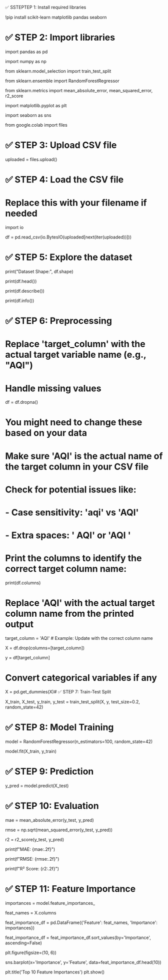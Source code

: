 ✅ SSTEPTEP 1: Install required libraries

!pip install scikit-learn matplotlib pandas seaborn

# ✅ STEP 2: Import libraries

import pandas as pd

import numpy as np

from sklearn.model_selection import train_test_split

from sklearn.ensemble import RandomForestRegressor

from sklearn.metrics import mean_absolute_error, mean_squared_error, r2_score

import matplotlib.pyplot as plt

import seaborn as sns

from google.colab import files

# ✅ STEP 3: Upload CSV file

uploaded = files.upload()

# ✅ STEP 4: Load the CSV file

# Replace this with your filename if needed

import io

df = pd.read_csv(io.BytesIO(uploaded[next(iter(uploaded))]))

# ✅ STEP 5: Explore the dataset

print("Dataset Shape:", df.shape)

print(df.head())

print(df.describe())

print(df.info())

# ✅ STEP 6: Preprocessing

# Replace 'target_column' with the actual target variable name (e.g., "AQI")

# Handle missing values

df = df.dropna()

# You might need to change these based on your data

# Make sure 'AQI' is the actual name of the target column in your CSV file

# Check for potential issues like:

# - Case sensitivity: 'aqi' vs 'AQI'

# - Extra spaces: ' AQI' or 'AQI '

# Print the columns to identify the correct target column name:

print(df.columns)

# Replace 'AQI' with the actual target column name from the printed output

target_column = 'AQI' # Example: Update with the correct column name

X = df.drop(columns=[target_column])

y = df[target_column]

# Convert categorical variables if any

X = pd.get_dummies(X)# ✅ STEP 7: Train-Test Split

X_train, X_test, y_train, y_test = train_test_split(X, y, test_size=0.2, random_state=42)

# ✅ STEP 8: Model Training

model = RandomForestRegressor(n_estimators=100, random_state=42)

model.fit(X_train, y_train)

# ✅ STEP 9: Prediction

y_pred = model.predict(X_test)

# ✅ STEP 10: Evaluation

mae = mean_absolute_error(y_test, y_pred)

rmse = np.sqrt(mean_squared_error(y_test, y_pred))

r2 = r2_score(y_test, y_pred)

print(f"MAE: {mae:.2f}")

print(f"RMSE: {rmse:.2f}")

print(f"R² Score: {r2:.2f}")

# ✅ STEP 11: Feature Importance

importances = model.feature_importances_

feat_names = X.columns

feat_importance_df = pd.DataFrame({'Feature': feat_names, 'Importance': importances})

feat_importance_df = feat_importance_df.sort_values(by='Importance', ascending=False)

plt.figure(figsize=(10, 6))

sns.barplot(x='Importance', y='Feature', data=feat_importance_df.head(10))

plt.title('Top 10 Feature Importances')
plt.show()
